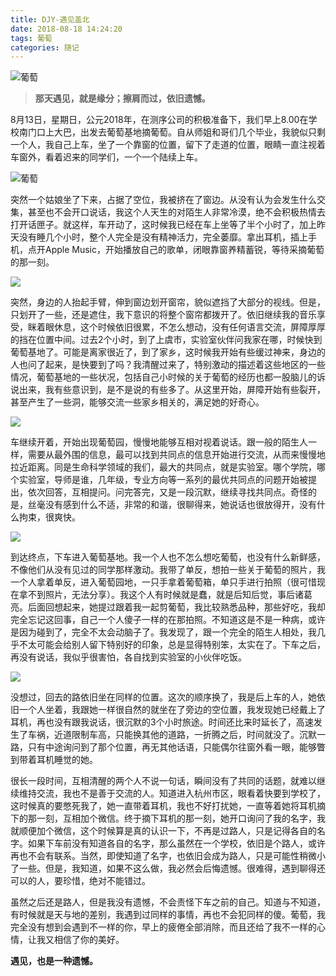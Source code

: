 ```yaml
---
title: DJY-遇见盖北
date: 2018-08-18 14:24:20
tags: 葡萄
categories: 随记
---
```



<meta name="referrer" content="no-referrer" />

![葡萄](https://upload-images.jianshu.io/upload_images/3478485-e6a857885484a2b7.jpeg?imageMogr2/auto-orient/strip%7CimageView2/2/w/1240)

<!--less-->



> **那天遇见，就是缘分；擦肩而过，依旧遗憾。**



8月13日，星期日，公元2018年，在测序公司的积极准备下，我们早上8.00在学校南门口上大巴，出发去葡萄基地摘葡萄。自从师姐和哥们几个毕业，我貌似只剩一个人，我自己上车，坐了一个靠窗的位置，留下了走道的位置，眼睛一直注视着车窗外，看着迟来的同学们，一个一个陆续上车。



![葡萄](https://upload-images.jianshu.io/upload_images/3478485-e6a857885484a2b7.jpeg?imageMogr2/auto-orient/strip%7CimageView2/2/w/1240)



突然一个姑娘坐了下来，占据了空位，我被挤在了窗边。从没有认为会发生什么交集，甚至也不会开口说话，我这个人天生的对陌生人非常冷漠，绝不会积极热情去打开话匣子。就这样，车开动了，这时候我已经在车上坐等了半个小时了，加上昨天没有睡几个小时，整个人完全是没有精神活力，完全萎靡。拿出耳机，插上手机，点开Apple Music，开始播放自己的歌单，闭眼靠窗养精蓄锐，等待采摘葡萄的那一刻。



![](https://upload-images.jianshu.io/upload_images/3478485-b9e81d6de8f5cc18.jpeg?imageMogr2/auto-orient/strip%7CimageView2/2/w/1240)



突然，身边的人抬起手臂，伸到窗边划开窗帘，貌似遮挡了大部分的视线。但是，只划开了一些，还是遮住，我下意识的将整个窗帘都拨开了。依旧继续我的音乐享受，眯着眼休息，这个时候依旧很累，不怎么想动，没有任何语言交流，屏障厚厚的挡在位置中间。过去2个小时，到了上虞市，实验室伙伴问我家在哪，时候快到葡萄基地了。可能是离家很近了，到了家乡，这时候我开始有些缓过神来，身边的人也问了起来，是快要到了吗？我清醒过来了，特别激动的描述着这些地区的一些情况，葡萄基地的一些状况，包括自己小时候的关于葡萄的经历也都一股脑儿的诉说出来，我有些意识到，是不是说的有些多了。从这里开始，屏障开始有些裂开，甚至产生了一些洞，能够交流一些家乡相关的，满足她的好奇心。



![](https://upload-images.jianshu.io/upload_images/3478485-407c147d07beb9c1.jpeg?imageMogr2/auto-orient/strip%7CimageView2/2/w/1240)



车继续开着，开始出现葡萄园，慢慢地能够互相对视着说话。跟一般的陌生人一样，需要从最外围的信息，最可以找到共同点的信息开始进行交流，从而来慢慢地拉近距离。同是生命科学领域的我们，最大的共同点，就是实验室。哪个学院，哪个实验室，导师是谁，几年级，专业方向等一系列的最优共同点的问题开始被提出，依次回答，互相提问。问完答完，又是一段沉默，继续寻找共同点。奇怪的是，丝毫没有感到什么不适，非常的和谐，很聊得来，她说话也很放得开，没有什么拘束，很爽快。



![](https://upload-images.jianshu.io/upload_images/3478485-91efc97893b8dee6.jpeg?imageMogr2/auto-orient/strip%7CimageView2/2/w/1240)



到达终点，下车进入葡萄基地。我一个人也不怎么想吃葡萄，也没有什么新鲜感，不像他们从没有见过的同学那样激动。我带了单反，想拍一些关于葡萄的照片，我一个人拿着单反，进入葡萄园地，一只手拿着葡萄箱，单只手进行拍照（很可惜现在拿不到照片，无法分享）。我这个人有时候就是蠢，就是后知后觉，事后诸葛亮。后面回想起来，她提过跟着我一起剪葡萄，我比较熟悉品种，那些好吃，我却完全忘记这回事，自己一个人傻子一样的在那拍照。不知道这是不是一种病，或许是因为碰到了，完全不太会动脑子了。我发现了，跟一个完全的陌生人相处，我几乎不太可能会给别人留下特别好的印象，总是显得特别笨，太实在了。下车之后，再没有说话，我似乎很害怕，各自找到实验室的小伙伴吃饭。



![](https://upload-images.jianshu.io/upload_images/3478485-55b8bd8c365b8c02.jpg?imageMogr2/auto-orient/strip%7CimageView2/2/w/1240)



没想过，回去的路依旧坐在同样的位置。这次的顺序换了，我是后上车的人，她依旧一个人坐着，我跟她一样很自然的就坐在了旁边的空位置，我发现她已经戴上了耳机，再也没有跟我说话，很沉默的3个小时旅途。时间还比来时延长了，高速发生了车祸，近道限制车高，只能换其他的道路，一折腾之后，时间就没了。沉默一路，只有中途询问到了那个位置，再无其他话语，只能偶尔往窗外看一眼，能够瞥到带着耳机睡觉的她。

很长一段时间，互相清醒的两个人不说一句话，瞬间没有了共同的话题，就难以继续维持交流，我也不是善于交流的人。知道进入杭州市区，眼看着快要到学校了，这时候真的要憋死我了，她一直带着耳机，我也不好打扰她，一直等着她将耳机摘下的那一刻，互相加个微信。终于摘下耳机的那一刻，她开口询问了我的名字，我就顺便加个微信，这个时候算是真的认识一下，不再是过路人，只是记得各自的名字。如果下车前没有知道各自的名字，那么虽然在一个学校，依旧是个路人，或许再也不会有联系。当然，即使知道了名字，也依旧会成为路人，只是可能性稍微小了一些。但是，我知道，如果不这么做，我必然会后悔遗憾。很难得，遇到聊得还可以的人，要珍惜，绝对不能错过。

虽然之后还是路人，但是我没有遗憾，不会责怪下车之前的自己。知道与不知道，有时候就是天与地的差别，我遇到过同样的事情，再也不会犯同样的傻。葡萄，我完全没有想到会遇到不一样的你，早上的疲倦全部消除，而且还给了我不一样的心情，让我又相信了你的美好。

**遇见，也是一种遗憾。**